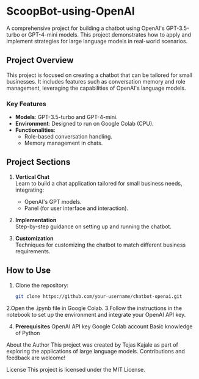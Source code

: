# ScoopBot-using-OpenAI

A comprehensive project for building a chatbot using OpenAI's GPT-3.5-turbo or GPT-4-mini models. This project demonstrates how to apply and implement strategies for large language models in real-world scenarios.

## Project Overview

This project is focused on creating a chatbot that can be tailored for small businesses. It includes features such as conversation memory and role management, leveraging the capabilities of OpenAI's language models. 

### Key Features
- **Models**: GPT-3.5-turbo and GPT-4-mini.
- **Environment**: Designed to run on Google Colab (CPU).
- **Functionalities**:
  - Role-based conversation handling.
  - Memory management in chats.

## Project Sections
1. **Vertical Chat**  
   Learn to build a chat application tailored for small business needs, integrating:
   - OpenAI's GPT models.
   - Panel (for user interface and interaction).

2. **Implementation**  
   Step-by-step guidance on setting up and running the chatbot.

3. **Customization**  
   Techniques for customizing the chatbot to match different business requirements.

## How to Use
1. Clone the repository:
   ```bash
   git clone https://github.com/your-username/chatbot-openai.git
2.Open the .ipynb file in Google Colab.
3.Follow the instructions in the notebook to set up the environment and integrate your OpenAI API key.

4. **Prerequisites**
 OpenAI API key
 Google Colab account
 Basic knowledge of Python

About the Author
This project was created by Tejas Kajale as part of exploring the applications of large language models. Contributions and feedback are welcome!

License
This project is licensed under the MIT License.


